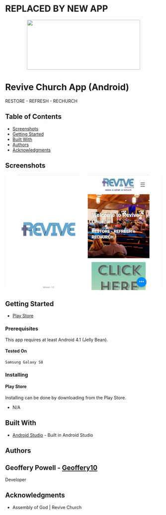 # REPLACED BY NEW APP

<p align="center">
<img align="center" width="364" height="160" src="https://static.wixstatic.com/media/24ae5e_aa98a167e53d48f18620277fc33bae26~mv2.jpg/v1/fill/w_364,h_160,al_c,q_80,usm_0.66_1.00_0.01/52287141_1113911948791553_5792779712472285184_n-1.webp">
</p>

# Revive Church App (Android)
RESTORE - REFRESH - RECHURCH

## Table of Contents
* [Screenshots](#screenshots)
* [Getting Started](#getting-started)
* [Built With](#built-with)
* [Authors](#authors)
* [Acknowledgments](#acknowledgments)

## Screenshots
![Screenshot](https://github.com/Geoffery10/Revive-Church-App-Android/blob/master/images/Revive%20Church%20Screenshots.png?raw=true)

## Getting Started

* [Play Store](#play-store)

### Prerequisites

This app requires at least Android 4.1 (Jelly Bean).

#### Tested On
```
Samsung Galaxy S8
```

### Installing

#### Play Store

Installing can be done by downloading from the Play Store.
* N/A

## Built With

* [Android Studio](https://developer.android.com/studio) - Built in Android Studio

## Authors
Geoffery Powell - [Geoffery10](https://github.com/Geoffery10)
--------------------------------------------------------------
Developer

## Acknowledgments

* Assembly of God | Revive Church


